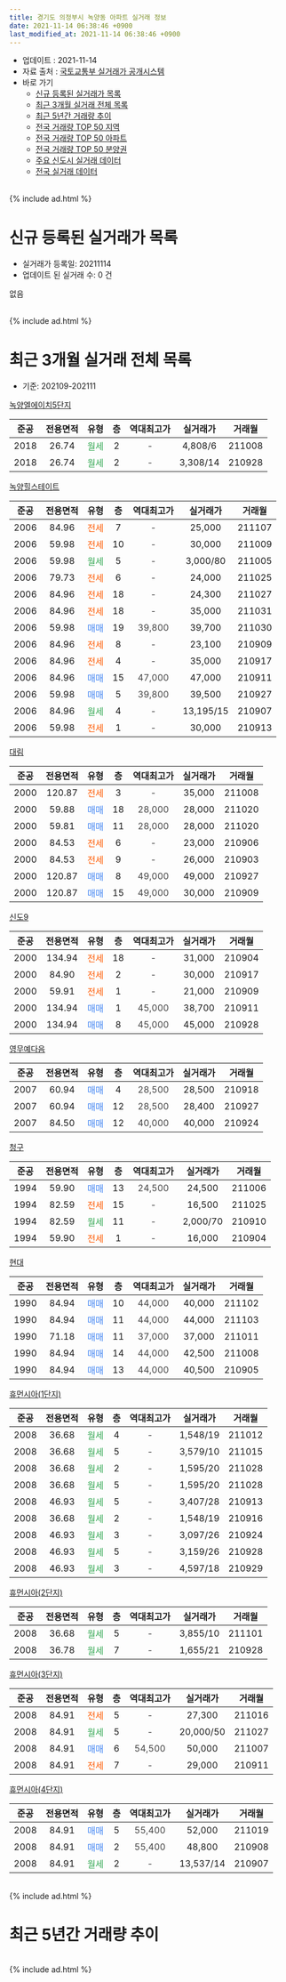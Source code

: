 ```yaml
---
title: 경기도 의정부시 녹양동 아파트 실거래 정보
date: 2021-11-14 06:38:46 +0900
last_modified_at: 2021-11-14 06:38:46 +0900
---
```


* 업데이트 : 2021-11-14
* 자료 출처 : [국토교통부 실거래가 공개시스템](http://rt.molit.go.kr)
* 바로 가기
    * [신규 등록된 실거래가 목록](#신규-등록된-실거래가-목록)
    * [최근 3개월 실거래 전체 목록](#최근-3개월-실거래-전체-목록)
    * [최근 5년간 거래량 추이](#최근-5년간-거래량-추이)
    * [전국 거래량 TOP 50 지역](https://inasie.github.io/apt-trade-info/최근-3개월-전국에서-가장-거래가-많이-발생한-지역)
    * [전국 거래량 TOP 50 아파트](https://inasie.github.io/apt-trade-info/최근-3개월-전국에서-가장-거래가-많이-발생한-아파트)
    * [전국 거래량 TOP 50 분양권](https://inasie.github.io/apt-trade-info/최근-3개월-전국에서-가장-거래가-많이-발생한-분양권)
    * [주요 신도시 실거래 데이터](https://inasie.github.io/apt-trade-info/주요-신도시)
    * [전국 실거래 데이터](https://inasie.github.io/apt-trade-info/전국)
<br>
{% include ad.html %}
<br>

# 신규 등록된 실거래가 목록
* 실거래가 등록일: 20211114
* 업데이트 된 실거래 수: 0 건

없음

<br>
{% include ad.html %}
<br>

# 최근 3개월 실거래 전체 목록
* 기준: 202109-202111


[녹양엘에이치5단지](https://search.naver.com/search.naver?query=%EA%B2%BD%EA%B8%B0%EB%8F%84+%EC%9D%98%EC%A0%95%EB%B6%80%EC%8B%9C+%EB%85%B9%EC%96%91%EB%8F%99+%EB%85%B9%EC%96%91%EC%97%98%EC%97%90%EC%9D%B4%EC%B9%985%EB%8B%A8%EC%A7%80)

|준공|전용면적|유형|층|역대최고가|실거래가|거래월|
|:---:|:---:|:---:|:---:|:---:|:---:|:---:|
|2018|26.74|<span style="color:#34a853">월세</span>|2|<span style="color:#444444">-</span>|4,808/6|211008|
|2018|26.74|<span style="color:#34a853">월세</span>|2|<span style="color:#444444">-</span>|3,308/14|210928|

[녹양힐스테이트](https://search.naver.com/search.naver?query=%EA%B2%BD%EA%B8%B0%EB%8F%84+%EC%9D%98%EC%A0%95%EB%B6%80%EC%8B%9C+%EB%85%B9%EC%96%91%EB%8F%99+%EB%85%B9%EC%96%91%ED%9E%90%EC%8A%A4%ED%85%8C%EC%9D%B4%ED%8A%B8)

|준공|전용면적|유형|층|역대최고가|실거래가|거래월|
|:---:|:---:|:---:|:---:|:---:|:---:|:---:|
|2006|84.96|<span style="color:#ff5a00">전세</span>|7|<span style="color:#444444">-</span>|25,000|211107|
|2006|59.98|<span style="color:#ff5a00">전세</span>|10|<span style="color:#444444">-</span>|30,000|211009|
|2006|59.98|<span style="color:#34a853">월세</span>|5|<span style="color:#444444">-</span>|3,000/80|211005|
|2006|79.73|<span style="color:#ff5a00">전세</span>|6|<span style="color:#444444">-</span>|24,000|211025|
|2006|84.96|<span style="color:#ff5a00">전세</span>|18|<span style="color:#444444">-</span>|24,300|211027|
|2006|84.96|<span style="color:#ff5a00">전세</span>|18|<span style="color:#444444">-</span>|35,000|211031|
|2006|59.98|<span style="color:#4285f3">매매</span>|19|<span style="color:#444444">39,800</span>|39,700|211030|
|2006|84.96|<span style="color:#ff5a00">전세</span>|8|<span style="color:#444444">-</span>|23,100|210909|
|2006|84.96|<span style="color:#ff5a00">전세</span>|4|<span style="color:#444444">-</span>|35,000|210917|
|2006|84.96|<span style="color:#4285f3">매매</span>|15|<span style="color:#444444">47,000</span>|47,000|210911|
|2006|59.98|<span style="color:#4285f3">매매</span>|5|<span style="color:#444444">39,800</span>|39,500|210927|
|2006|84.96|<span style="color:#34a853">월세</span>|4|<span style="color:#444444">-</span>|13,195/15|210907|
|2006|59.98|<span style="color:#ff5a00">전세</span>|1|<span style="color:#444444">-</span>|30,000|210913|

[대림](https://search.naver.com/search.naver?query=%EA%B2%BD%EA%B8%B0%EB%8F%84+%EC%9D%98%EC%A0%95%EB%B6%80%EC%8B%9C+%EB%85%B9%EC%96%91%EB%8F%99+%EB%8C%80%EB%A6%BC)

|준공|전용면적|유형|층|역대최고가|실거래가|거래월|
|:---:|:---:|:---:|:---:|:---:|:---:|:---:|
|2000|120.87|<span style="color:#ff5a00">전세</span>|3|<span style="color:#444444">-</span>|35,000|211008|
|2000|59.88|<span style="color:#4285f3">매매</span>|18|<span style="color:#444444">28,000</span>|28,000|211020|
|2000|59.81|<span style="color:#4285f3">매매</span>|11|<span style="color:#444444">28,000</span>|28,000|211020|
|2000|84.53|<span style="color:#ff5a00">전세</span>|6|<span style="color:#444444">-</span>|23,000|210906|
|2000|84.53|<span style="color:#ff5a00">전세</span>|9|<span style="color:#444444">-</span>|26,000|210903|
|2000|120.87|<span style="color:#4285f3">매매</span>|8|<span style="color:#444444">49,000</span>|49,000|210927|
|2000|120.87|<span style="color:#4285f3">매매</span>|15|<span style="color:#444444">49,000</span>|30,000|210909|

[신도9](https://search.naver.com/search.naver?query=%EA%B2%BD%EA%B8%B0%EB%8F%84+%EC%9D%98%EC%A0%95%EB%B6%80%EC%8B%9C+%EB%85%B9%EC%96%91%EB%8F%99+%EC%8B%A0%EB%8F%849)

|준공|전용면적|유형|층|역대최고가|실거래가|거래월|
|:---:|:---:|:---:|:---:|:---:|:---:|:---:|
|2000|134.94|<span style="color:#ff5a00">전세</span>|18|<span style="color:#444444">-</span>|31,000|210904|
|2000|84.90|<span style="color:#ff5a00">전세</span>|2|<span style="color:#444444">-</span>|30,000|210917|
|2000|59.91|<span style="color:#ff5a00">전세</span>|1|<span style="color:#444444">-</span>|21,000|210909|
|2000|134.94|<span style="color:#4285f3">매매</span>|1|<span style="color:#444444">45,000</span>|38,700|210911|
|2000|134.94|<span style="color:#4285f3">매매</span>|8|<span style="color:#444444">45,000</span>|45,000|210928|

[영무예다음](https://search.naver.com/search.naver?query=%EA%B2%BD%EA%B8%B0%EB%8F%84+%EC%9D%98%EC%A0%95%EB%B6%80%EC%8B%9C+%EB%85%B9%EC%96%91%EB%8F%99+%EC%98%81%EB%AC%B4%EC%98%88%EB%8B%A4%EC%9D%8C)

|준공|전용면적|유형|층|역대최고가|실거래가|거래월|
|:---:|:---:|:---:|:---:|:---:|:---:|:---:|
|2007|60.94|<span style="color:#4285f3">매매</span>|4|<span style="color:#444444">28,500</span>|28,500|210918|
|2007|60.94|<span style="color:#4285f3">매매</span>|12|<span style="color:#444444">28,500</span>|28,400|210927|
|2007|84.50|<span style="color:#4285f3">매매</span>|12|<span style="color:#444444">40,000</span>|40,000|210924|

[청구](https://search.naver.com/search.naver?query=%EA%B2%BD%EA%B8%B0%EB%8F%84+%EC%9D%98%EC%A0%95%EB%B6%80%EC%8B%9C+%EB%85%B9%EC%96%91%EB%8F%99+%EC%B2%AD%EA%B5%AC)

|준공|전용면적|유형|층|역대최고가|실거래가|거래월|
|:---:|:---:|:---:|:---:|:---:|:---:|:---:|
|1994|59.90|<span style="color:#4285f3">매매</span>|13|<span style="color:#444444">24,500</span>|24,500|211006|
|1994|82.59|<span style="color:#ff5a00">전세</span>|15|<span style="color:#444444">-</span>|16,500|211025|
|1994|82.59|<span style="color:#34a853">월세</span>|11|<span style="color:#444444">-</span>|2,000/70|210910|
|1994|59.90|<span style="color:#ff5a00">전세</span>|1|<span style="color:#444444">-</span>|16,000|210904|

[현대](https://search.naver.com/search.naver?query=%EA%B2%BD%EA%B8%B0%EB%8F%84+%EC%9D%98%EC%A0%95%EB%B6%80%EC%8B%9C+%EB%85%B9%EC%96%91%EB%8F%99+%ED%98%84%EB%8C%80)

|준공|전용면적|유형|층|역대최고가|실거래가|거래월|
|:---:|:---:|:---:|:---:|:---:|:---:|:---:|
|1990|84.94|<span style="color:#4285f3">매매</span>|10|<span style="color:#444444">44,000</span>|40,000|211102|
|1990|84.94|<span style="color:#4285f3">매매</span>|11|<span style="color:#444444">44,000</span>|44,000|211103|
|1990|71.18|<span style="color:#4285f3">매매</span>|11|<span style="color:#444444">37,000</span>|37,000|211011|
|1990|84.94|<span style="color:#4285f3">매매</span>|14|<span style="color:#444444">44,000</span>|42,500|211008|
|1990|84.94|<span style="color:#4285f3">매매</span>|13|<span style="color:#444444">44,000</span>|40,500|210905|

[휴먼시아(1단지)](https://search.naver.com/search.naver?query=%EA%B2%BD%EA%B8%B0%EB%8F%84+%EC%9D%98%EC%A0%95%EB%B6%80%EC%8B%9C+%EB%85%B9%EC%96%91%EB%8F%99+%ED%9C%B4%EB%A8%BC%EC%8B%9C%EC%95%84%281%EB%8B%A8%EC%A7%80%29)

|준공|전용면적|유형|층|역대최고가|실거래가|거래월|
|:---:|:---:|:---:|:---:|:---:|:---:|:---:|
|2008|36.68|<span style="color:#34a853">월세</span>|4|<span style="color:#444444">-</span>|1,548/19|211012|
|2008|36.68|<span style="color:#34a853">월세</span>|5|<span style="color:#444444">-</span>|3,579/10|211015|
|2008|36.68|<span style="color:#34a853">월세</span>|2|<span style="color:#444444">-</span>|1,595/20|211028|
|2008|36.68|<span style="color:#34a853">월세</span>|5|<span style="color:#444444">-</span>|1,595/20|211028|
|2008|46.93|<span style="color:#34a853">월세</span>|5|<span style="color:#444444">-</span>|3,407/28|210913|
|2008|36.68|<span style="color:#34a853">월세</span>|2|<span style="color:#444444">-</span>|1,548/19|210916|
|2008|46.93|<span style="color:#34a853">월세</span>|3|<span style="color:#444444">-</span>|3,097/26|210924|
|2008|46.93|<span style="color:#34a853">월세</span>|5|<span style="color:#444444">-</span>|3,159/26|210928|
|2008|46.93|<span style="color:#34a853">월세</span>|3|<span style="color:#444444">-</span>|4,597/18|210929|


<script async src="//pagead2.googlesyndication.com/pagead/js/adsbygoogle.js"></script>
<!-- 기본 -->
<ins class="adsbygoogle"
     style="display:block"
     data-ad-client="ca-pub-2446590836940007"
     data-ad-slot="1659523306"
     data-ad-format="auto"
     data-full-width-responsive="true"></ins>
<script>
(adsbygoogle = window.adsbygoogle || []).push({});
</script>


[휴먼시아(2단지)](https://search.naver.com/search.naver?query=%EA%B2%BD%EA%B8%B0%EB%8F%84+%EC%9D%98%EC%A0%95%EB%B6%80%EC%8B%9C+%EB%85%B9%EC%96%91%EB%8F%99+%ED%9C%B4%EB%A8%BC%EC%8B%9C%EC%95%84%282%EB%8B%A8%EC%A7%80%29)

|준공|전용면적|유형|층|역대최고가|실거래가|거래월|
|:---:|:---:|:---:|:---:|:---:|:---:|:---:|
|2008|36.68|<span style="color:#34a853">월세</span>|5|<span style="color:#444444">-</span>|3,855/10|211101|
|2008|36.78|<span style="color:#34a853">월세</span>|7|<span style="color:#444444">-</span>|1,655/21|210928|

[휴먼시아(3단지)](https://search.naver.com/search.naver?query=%EA%B2%BD%EA%B8%B0%EB%8F%84+%EC%9D%98%EC%A0%95%EB%B6%80%EC%8B%9C+%EB%85%B9%EC%96%91%EB%8F%99+%ED%9C%B4%EB%A8%BC%EC%8B%9C%EC%95%84%283%EB%8B%A8%EC%A7%80%29)

|준공|전용면적|유형|층|역대최고가|실거래가|거래월|
|:---:|:---:|:---:|:---:|:---:|:---:|:---:|
|2008|84.91|<span style="color:#ff5a00">전세</span>|5|<span style="color:#444444">-</span>|27,300|211016|
|2008|84.91|<span style="color:#34a853">월세</span>|5|<span style="color:#444444">-</span>|20,000/50|211027|
|2008|84.91|<span style="color:#4285f3">매매</span>|6|<span style="color:#444444">54,500</span>|50,000|211007|
|2008|84.91|<span style="color:#ff5a00">전세</span>|7|<span style="color:#444444">-</span>|29,000|210911|

[휴먼시아(4단지)](https://search.naver.com/search.naver?query=%EA%B2%BD%EA%B8%B0%EB%8F%84+%EC%9D%98%EC%A0%95%EB%B6%80%EC%8B%9C+%EB%85%B9%EC%96%91%EB%8F%99+%ED%9C%B4%EB%A8%BC%EC%8B%9C%EC%95%84%284%EB%8B%A8%EC%A7%80%29)

|준공|전용면적|유형|층|역대최고가|실거래가|거래월|
|:---:|:---:|:---:|:---:|:---:|:---:|:---:|
|2008|84.91|<span style="color:#4285f3">매매</span>|5|<span style="color:#444444">55,400</span>|52,000|211019|
|2008|84.91|<span style="color:#4285f3">매매</span>|2|<span style="color:#444444">55,400</span>|48,800|210908|
|2008|84.91|<span style="color:#34a853">월세</span>|2|<span style="color:#444444">-</span>|13,537/14|210907|


<br>
{% include ad.html %}
<br>

# 최근 5년간 거래량 추이


<div style="width:100%;">
    <canvas id="deal_progress" height="200"></canvas>
</div>

<script>
new Chart(document.getElementById("deal_progress"), {
    type: 'line',
    data: {
        labels: ['201611','201612','201701','201702','201703','201704','201705','201706','201707','201708','201709','201710','201711','201712','201801','201802','201803','201804','201805','201806','201807','201808','201809','201810','201811','201812','201901','201902','201903','201904','201905','201906','201907','201908','201909','201910','201911','201912','202001','202002','202003','202004','202005','202006','202007','202008','202009','202010','202011','202012','202101','202102','202103','202104','202105','202106','202107','202108','202109','202110','202111'],
        datasets: [{
            label: '매매',
            pointRadius: 1,
            data: [11, 11, 11, 21, 26, 30, 18, 25, 24, 16, 20, 14, 11, 14, 12, 20, 26, 15, 9, 6, 16, 28, 25, 24, 14, 10, 13, 12, 14, 19, 19, 11, 20, 11, 19, 18, 28, 21, 29, 14, 28, 23, 28, 33, 47, 18, 25, 23, 26, 41, 43, 19, 13, 18, 41, 14, 27, 18, 11, 8, 2],
            borderColor: "rgba(255, 201, 14, 1)",
            backgroundColor: "rgba(255, 201, 14, 0.5)",
            fill: false,
            lineTension: 0
        },{
            label: '전월세',
            pointRadius: 1,
            data: [15, 17, 18, 23, 22, 23, 22, 15, 18, 16, 13, 13, 13, 15, 16, 10, 8, 20, 8, 19, 22, 14, 23, 19, 13, 5, 18, 13, 23, 17, 14, 14, 22, 18, 24, 18, 15, 13, 19, 16, 16, 13, 16, 16, 24, 50, 20, 28, 34, 23, 45, 12, 29, 13, 32, 14, 22, 12, 20, 14, 2],
            borderColor: "rgba(0, 141, 185, 1)",
            backgroundColor: "rgba(0, 141, 185, 0.5)",
            fill: false,
            lineTension: 0
        }
        ]
    },
    options: {
        responsive: true,
        title: {
            display: false
        },
        tooltips: {
            mode: 'index',
            intersect: false
        },
        hover: {
            mode: 'nearest',
            intersect: true
        },
        scales: {
            xAxes: [{
                display: true,
                scaleLabel: {
                    display: true,
                    labelString: '년/월'
                }
            }],
            yAxes: [{
                display: true,
                ticks: {
                    suggestedMin: 0,
                },
                scaleLabel: {
                    display: true,
                    labelString: '실거래 수'
                }
            }]
        }
    }
});

</script>


<br>
{% include ad.html %}
<br>

